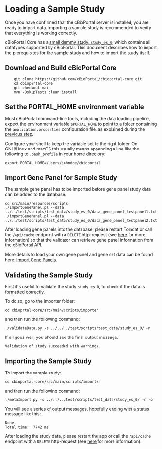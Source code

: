 # Loading a Sample Study

Once you have confirmed that the cBioPortal server is installed,
you are ready to import data. Importing a sample study is recommended
to verify that everything is working correctly.

cBioPortal Core has a [small dummy study, `study_es_0`](https://https://github.com/cBioPortal/cbioportal-core/tree/main/src/test/scripts/test_data/study_es_0), which contains all datatypes supported by cBioPortal. This document describes how to import the prerequisites for the sample study and how to import the study itself.


## Download and Build cBioPortal Core

```
	git clone https://github.com/cBioPortal/cbioportal-core.git
	cd cbioportal-core
	git checkout main
	mvn -DskipTests clean install
```



## Set the PORTAL_HOME environment variable

Most cBioPortal command-line tools, including the data loading pipeline,
expect the environment variable `$PORTAL_HOME` to point to a folder
containing the `application.properties` configuration file,
as explained during [the previous step](./Deploying.md).

Configure your shell to keep the variable set to the right folder.
On GNU/Linux and macOS this usually means appending a line
like the following to `.bash_profile` in your home directory:

```
export PORTAL_HOME=/Users/johndoe/cbioportal
```

## Import Gene Panel for Sample Study

The sample gene panel has to be imported before gene panel study data can be added to the database.

```
cd src/main/resources/scripts 
./importGenePanel.pl --data ../../test/scripts/test_data/study_es_0/data_gene_panel_testpanel1.txt
./importGenePanel.pl --data ../../test/scripts/test_data/study_es_0/data_gene_panel_testpanel2.txt
```

After loading gene panels into the database, please restart Tomcat or call the `/api/cache` endpoint with a `DELETE` http-request
(see [here](/deployment/customization/application.properties-Reference.md#evict-caches-with-the-apicache-endpoint) for more information)
so that the validator can retrieve gene panel information from the cBioPortal API.

More details to load your own gene panel and gene set data can be found here: [Import Gene Panels](/Import-Gene-Panels.md).

## Validating the Sample Study

First it's useful to validate the study `study_es_0`, to check if the data is formatted correctly.

To do so, go to the importer folder: 

```
cd cbioprtal-core/src/main/scripts/importer
```

and then run the following command:

```
./validateData.py -s ../../../test/scripts/test_data/study_es_0/ -n
```

If all goes well, you should see the final output message:

```
Validation of study succeeded with warnings.
```

## Importing the Sample Study

To import the sample study:

```
cd cbioportal-core/src/main/scripts/importer
```

and then run the following command:

```
./metaImport.py -s ../../../test/scripts/test_data/study_es_0/ -n -o
```

You will see a series of output messages, hopefully ending with a status message like this:

```
Done.
Total time:  7742 ms
```

After loading the study data, please restart the app  or call the `/api/cache` endpoint with a `DELETE` http-request
(see [here](/deployment/customization/application.properties-Reference.md#evict-caches-with-the-apicache-endpoint) for more information).
